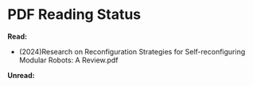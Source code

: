 # PDF Reading Status

**Read:**

- (2024)Research on Reconfiguration Strategies for Self-reconfiguring Modular Robots: A Review.pdf

**Unread:**



